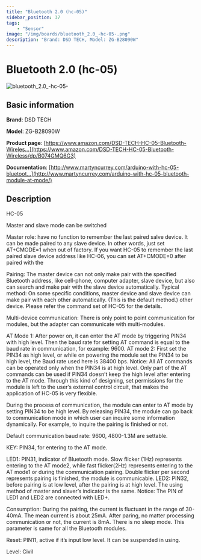```yaml
---
title: "Bluetooth 2.0 (hc-05)"
sidebar_position: 37
tags:
    - "Sensor"
image: "/img/boards/bluetooth_2.0_-hc-05-.png"
description: "Brand: DSD TECH, Model: ZG-B28090W"
---
```

# Bluetooth 2.0 (hc-05)

![bluetooth_2.0_-hc-05-](/img/boards/bluetooth_2.0_-hc-05-.png)

## Basic information

**Brand**: DSD TECH

**Model**: ZG-B28090W

**Product page**: [https://www.amazon.com/DSD-TECH-HC-05-Bluetooth-Wireles...](https://www.amazon.com/DSD-TECH-HC-05-Bluetooth-Wireless/dp/B074GMQ6G3)

**Documentation**: [http://www.martyncurrey.com/arduino-with-hc-05-bluetoot...](http://www.martyncurrey.com/arduino-with-hc-05-bluetooth-module-at-mode/)

## Description

HC\-05



Master and slave mode can be switched



Master role: have no function to remember the last paired salve device\. It can be made paired to any slave device\. In other words, just set AT\+CMODE=1 when out of factory\. If you want HC\-05 to remember the last paired slave device address like HC\-06, you can set AT\+CMODE=0 after paired with the



Pairing: The master device can not only make pair with the specified Bluetooth address, like cell\-phone, computer adapter, slave device, but also can search and make pair with the slave device automatically\. Typical method: On some specific conditions, master device and slave device can make pair with each other automatically\. \(This is the default method\.\) other device\. Please refer the command set of HC\-05 for the details\.



Multi\-device communication: There is only point to point communication for modules, but the adapter can communicate with multi\-modules\.



AT Mode 1: After power on, it can enter the AT mode by triggering PIN34 with high level\. Then the baud rate for setting AT command is equal to the baud rate in communication, for example: 9600\. AT mode 2: First set the PIN34 as high level, or while on powering the module set the PIN34 to be high level, the Baud rate used here is 38400 bps\. Notice: All AT commands can be operated only when the PIN34 is at high level\. Only part of the AT commands can be used if PIN34 doesn’t keep the high level after entering to the AT mode\. Through this kind of designing, set permissions for the module is left to the user’s external control circuit, that makes the application of HC\-05 is very flexible\.



During the process of communication, the module can enter to AT mode by setting PIN34 to be high level\. By releasing PIN34, the module can go back to communication mode in which user can inquire some information dynamically\. For example, to inquire the pairing is finished or not\.



Default communication baud rate: 9600, 4800\-1\.3M are settable\.



KEY: PIN34, for entering to the AT mode\.



LED1: PIN31, indicator of Bluetooth mode\. Slow flicker \(1Hz\) represents entering to the AT mode2, while fast flicker\(2Hz\) represents entering to the AT mode1 or during the communication pairing\. Double flicker per second represents pairing is finished, the module is communicable\. LED2: PIN32, before pairing is at low level, after the pairing is at high level\. The using method of master and slaver’s indicator is the same\. Notice: The PIN of LED1 and LED2 are connected with LED\+\.



Consumption: During the pairing, the current is fluctuant in the range of 30\-40mA\. The mean current is about 25mA\. After paring, no matter processing communication or not, the current is 8mA\. There is no sleep mode\. This parameter is same for all the Bluetooth modules\.



Reset: PIN11, active if it’s input low level\. It can be suspended in using\.



Level: Civil

